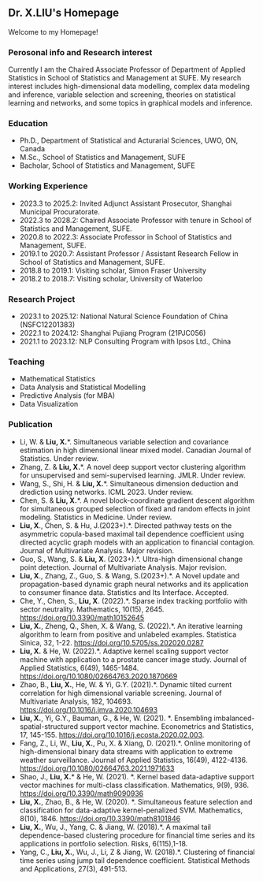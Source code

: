## Dr. X.LIU's Homepage

Welcome to my Homepage!


### Perosonal info and Research interest
Currently I am the Chaired Associate Professor of Department of Applied Statistics in School of Statistics and Management at SUFE. My research interest includes high-dimensional data modelling, complex data modeling and inference, variable selection and screening, theories on statistical learning and networks, and some topics in graphical models and inference.

### Education

- Ph.D., Department of Statistical and Acturarial Sciences, UWO, ON, Canada
- M.Sc., School of Statistics and Management, SUFE
- Bacholar, School of Statistics and Management, SUFE


### Working Experience

- 2023.3 to 2025.2: Invited Adjunct Assistant Prosecutor, Shanghai Municipal Procuratorate.
- 2022.3 to 2028.2: Chaired Associate Professor with tenure in School of Statistics and Management, SUFE.
- 2020.8 to 2022.3: Associate Professor in School of Statistics and Management, SUFE.
- 2019.1 to 2020.7: Assistant Professor / Assistant Research Fellow in School of Statistics and Management, SUFE.
- 2018.8 to 2019.1: Visiting scholar, Simon Fraser University
- 2018.2 to 2018.7: Visiting scholar, University of Waterloo


### Research Project

- 2023.1 to 2025.12: National Natural Science Foundation of China (NSFC12201383)
- 2022.1 to 2024.12: Shanghai Pujiang Program (21PJC056) 
- 2021.1 to 2023.12: NLP Consulting Program with Ipsos Ltd., China


### Teaching

- Mathematical Statistics
- Data Analysis and Statistical Modelling
- Predictive Analysis (for MBA)
- Data Visualization


### Publication

- Li, W. & **Liu, X.***. Simultaneous variable selection and covariance estimation in high dimensional linear mixed model. Canadian Journal of Statistics. Under review.
- Zhang, Z. & **Liu, X.***. A novel deep support vector clustering algorithm for unsupervised and semi-supervised learning. JMLR. Under review. 
- Wang, S., Shi, H. & **Liu, X.***. Simultaneous dimension deduction and drediction using networks. ICML 2023. Under review. 
- Chen, S. & **Liu, X.***. A novel block-coordinate gradient descent algorithm for simultaneous grouped selection of fixed and random effects in joint modeling. Statistics in Medicine. Under review.
- **Liu, X**., Chen, S. & Hu, J.(2023+).*. Directed pathway tests on the asymmetric copula-based maximal tail dependence coefficient using directed acyclic graph models with an application to financial contagion. Journal of Multivariate Analysis. Major revision.
- Guo, S., Wang, S. & **Liu, X**. (2023+).*. Ultra-high dimensional change point detection. Journal of Multivariate Analysis. Major revision.
- **Liu, X**., Zhang, Z., Guo, S. & Wang, S.(2023+).*. A Novel update and propagation-based dynamic graph neural networks and its application to consumer finance data. Statistics and Its Interface. Accepted. 
- Che, Y., Chen, S., **Liu, X**. (2022).*. Sparse index tracking portfolio with sector neutrality. Mathematics, 10(15), 2645. https://doi.org/10.3390/math10152645
- **Liu, X.**, Zheng, Q., Shen, X. & Wang, S. (2022).*. An iterative learning algorithm to learn from positive and unlabeled examples. Statistica Sinica, 32, 1-22. https://doi.org/10.5705/ss.202020.0287
- **Liu, X.** & He, W. (2022).*. Adaptive kernel scaling support vector machine with application to a prostate cancer image study. Journal of Applied Statistics, 6(49), 1465-1484. https://doi.org/10.1080/02664763.2020.1870669 
- Zhao, B., **Liu, X.**, He, W. & Yi, G.Y. (2021).*. Dynamic tilted current correlation for high dimensional variable screening. Journal of Multivariate Analysis, 182, 104693. https://doi.org/10.1016/j.jmva.2020.104693
- **Liu, X.**, Yi, G.Y., Bauman, G., & He, W. (2021). *. Ensembling imbalanced-spatial-structured support vector machine. Econometrics and Statistics, 17, 145-155. https://doi.org/10.1016/j.ecosta.2020.02.003.
- Fang, Z., Li, W., **Liu, X.**, Pu, X. & Xiang, D. (2021).*. Online monitoring of high-dimensional binary data streams with application to extreme weather surveillance. Journal of Applied Statistics, 16(49), 4122-4136. https://doi.org/10.1080/02664763.2021.1971633
- Shao, J., **Liu, X.*** & He, W. (2021). *. Kernel based data-adaptive support vector machines for multi-class classification. Mathematics, 9(9), 936. https://doi.org/10.3390/math9090936
- **Liu, X.**, Zhao, B., & He, W. (2020). *. Simultaneous feature selection and classification for data-adaptive kernel-penalized SVM. Mathematics, 8(10), 1846. https://doi.org/10.3390/math8101846
- **Liu, X.**, Wu, J., Yang, C. & Jiang, W. (2018).*. A maximal tail dependence-based clustering procedure for financial time series and its applications in portfolio selection. Risks, 6(115),1-18. 
- Yang, C., **Liu, X.**, Wu, J., Li, Z & Jiang, W. (2018).*. Clustering of financial time series using jump tail dependence coefficient. Statistical Methods and Applications, 27(3), 491-513.


 





